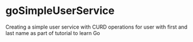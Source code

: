 # goSimpleUserService
Creating a simple user service with CURD operations for user with first and last name as part of tutorial to learn Go
